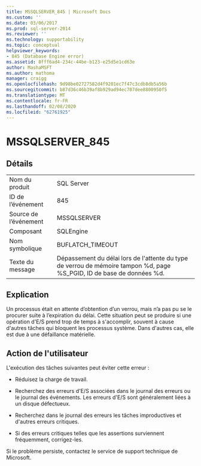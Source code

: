 ```yaml
---
title: MSSQLSERVER_845 | Microsoft Docs
ms.custom: ''
ms.date: 03/06/2017
ms.prod: sql-server-2014
ms.reviewer: ''
ms.technology: supportability
ms.topic: conceptual
helpviewer_keywords:
- 845 (Database Engine error)
ms.assetid: 8fff6ad4-234c-44be-b123-e25d5e1cd63e
author: MashaMSFT
ms.author: mathoma
manager: craigg
ms.openlocfilehash: 9d98be02727582d4f9201ec7f47c3cdb8db5a56b
ms.sourcegitcommit: b87d36c46b39af8b929ad94ec707dee8800950f5
ms.translationtype: MT
ms.contentlocale: fr-FR
ms.lasthandoff: 02/08/2020
ms.locfileid: "62761925"
---
```

# <a name="mssqlserver_845"></a>MSSQLSERVER_845
    
## <a name="details"></a>Détails  
  
|||  
|-|-|  
|Nom du produit|SQL Server|  
|ID de l’événement|845|  
|Source de l’événement|MSSQLSERVER|  
|Composant|SQLEngine|  
|Nom symbolique|BUFLATCH_TIMEOUT|  
|Texte du message|Dépassement du délai lors de l'attente du type de verrou de mémoire tampon %d, page %S_PGID, ID de base de données %d.|  
  
## <a name="explanation"></a>Explication  
 Un processus était en attente d’obtention d’un verrou, mais n’a pas pu se le procurer suite à l’expiration du délai. Cette situation peut se produire si une opération d'E/S prend trop de temps à s'accomplir, souvent à cause d'autres tâches qui bloquent les processus système. Dans d'autres cas, elle est due à une défaillance matérielle.  
  
## <a name="user-action"></a>Action de l'utilisateur  
 L'exécution des tâches suivantes peut éviter cette erreur :  
  
-   Réduisez la charge de travail.  
  
-   Recherchez des erreurs d'E/S associées dans le journal des erreurs ou le journal des événements. Les erreurs d'E/S sont généralement liées à un disque défectueux.  
  
-   Recherchez dans le journal des erreurs les tâches improductives et d'autres erreurs critiques.  
  
-   Si des erreurs critiques telles que les assertions surviennent fréquemment, corrigez-les.  
  
 Si le problème persiste, contactez le service de support technique de Microsoft.  
  
  
